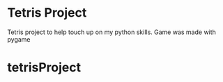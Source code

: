 # Tetris Project

Tetris project to help touch up on my python skills. Game was made with pygame
# tetrisProject
